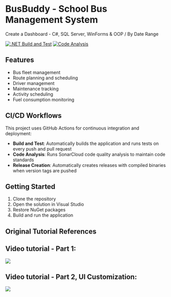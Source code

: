 # BusBuddy - School Bus Management System
Create a Dashboard - C#, SQL Server, WinForms &amp; OOP / By Date Range

[![.NET Build and Test](https://github.com/Wiley-Consolidated-School/BusBuddyFinal-Github/actions/workflows/dotnet.yml/badge.svg)](https://github.com/Wiley-Consolidated-School/BusBuddyFinal-Github/actions/workflows/dotnet.yml)
[![Code Analysis](https://github.com/Wiley-Consolidated-School/BusBuddyFinal-Github/actions/workflows/sonarcloud.yml/badge.svg)](https://github.com/Wiley-Consolidated-School/BusBuddyFinal-Github/actions/workflows/sonarcloud.yml)

## Features
- Bus fleet management
- Route planning and scheduling
- Driver management
- Maintenance tracking
- Activity scheduling
- Fuel consumption monitoring

## CI/CD Workflows
This project uses GitHub Actions for continuous integration and deployment:

- **Build and Test**: Automatically builds the application and runs tests on every push and pull request
- **Code Analysis**: Runs SonarCloud code quality analysis to maintain code standards
- **Release Creation**: Automatically creates releases with compiled binaries when version tags are pushed

## Getting Started
1. Clone the repository
2. Open the solution in Visual Studio
3. Restore NuGet packages
4. Build and run the application

## Original Tutorial References
<h2>Video tutorial - Part 1:</h2>
<a href="https://youtu.be/qHyrJDd4sd8" target="_blank">
  <img src="https://rjcodeadvance.com/wp-content/uploads/2022/03/Modern-Dashboard-UI.png"/>
</a>
<h2>Video tutorial - Part 2, UI Customization:</h2>
<a href="https://youtu.be/CPQKHGNWJBA" target="_blank">
  <img src="https://raw.githubusercontent.com/RJCodeAdvance/Data-Dashboard-CSharp-SQL-WinForms/main/DataDashboard%20UI%20Customize.png"/>
</a>
